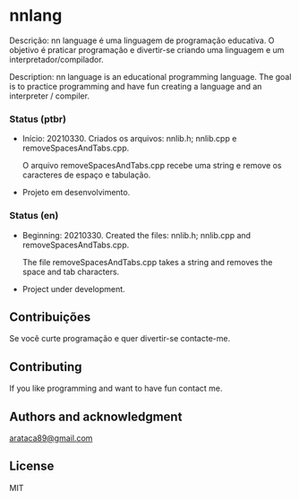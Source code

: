 # nnlang
Descrição: nn language é uma linguagem de programação educativa. O objetivo é praticar programação e divertir-se criando uma linguagem e um interpretador/compilador. 

Description: nn language is an educational programming language. The goal is to practice programming and have fun creating a language and an interpreter / compiler.

### Status (ptbr)
- Início: 20210330. Criados os arquivos: nnlib.h; nnlib.cpp e removeSpacesAndTabs.cpp.<p>
O arquivo removeSpacesAndTabs.cpp recebe uma string e remove os caracteres de espaço e tabulação.  
- Projeto em desenvolvimento.<p>

### Status (en)
- Beginning: 20210330. Created the files: nnlib.h; nnlib.cpp and removeSpacesAndTabs.cpp. <p>
The file removeSpacesAndTabs.cpp takes a string and removes the space and tab characters.
- Project under development.


## Contribuições
Se você curte programação e quer divertir-se contacte-me.

## Contributing
If you like programming and want to have fun contact me.

## Authors and acknowledgment
arataca89@gmail.com

## License
MIT



